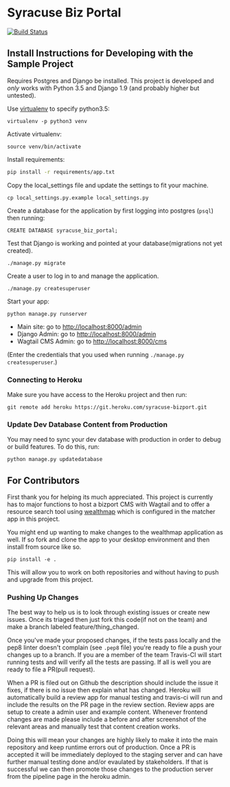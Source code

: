 # Syracuse Biz Portal

[![Build Status](https://travis-ci.org/codeforamerica/syracuse_biz_portal.svg?branch=master)](https://travis-ci.org/codeforamerica/syracuse_biz_portal)

## Install Instructions for Developing with the Sample Project


Requires Postgres and Django be installed.  This project is developed and *only* works with Python 3.5 and Django 1.9 (and probably higher but untested).

Use [virtualenv](https://virtualenv.pypa.io/en/stable/) to specify python3.5:
```
virtualenv -p python3 venv
```

Activate virtualenv:
```
source venv/bin/activate
```

Install requirements:
```bash
pip install -r requirements/app.txt
```

Copy the local_settings file and update the settings to fit your machine.
```
cp local_settings.py.example local_settings.py
```

Create a database for the application by first logging into postgres (`psql`) then running:
```
CREATE DATABASE syracuse_biz_portal;
```

Test that Django is working and pointed at your database(migrations not yet created).
```
./manage.py migrate
```

Create a user to log in to and manage the application.
```
./manage.py createsuperuser
```

Start your app:
```
python manage.py runserver
```

* Main site: go to [http://localhost:8000/admin](http://localhost:8000)
* Django Admin: go to [http://localhost:8000/admin](http://localhost:8000/admin)
* Wagtail CMS Admin: go to [http://localhost:8000/cms](http://localhost:8000/cms)

(Enter the credentials that you used when running `./manage.py createsuperuser`.)

### Connecting to Heroku
Make sure you have access to the Heroku project and then run:
```
git remote add heroku https://git.heroku.com/syracuse-bizport.git
```

### Update Dev Database Content from Production
You may need to sync your dev database with production in order to debug or build features. To do this, run:
```
python manage.py updatedatabase
```

## For Contributors

First thank you for helping its much appreciated.  This project is currently has to major functions to host a bizport CMS with Wagtail and to offer a resource search tool using [wealthmap](https://github.com/codeforamerica/wealthmap) which is configured in the matcher app in this project.

You might end up wanting to make changes to the wealthmap application as well.  If so fork and clone the app to your desktop environment and then install from source like so.

```
pip install -e .
```

This will allow you to work on both repositories and without having to push and upgrade from this project.


### Pushing Up Changes

The best way to help us is to look through existing issues or create new issues. Once its triaged then just fork this code(if not on the team) and make a branch labeled feature/thing_changed.

Once you've made your proposed changes, if the tests pass locally and the pep8 linter doesn't complain (see `.pep8` file) you're ready to file a push your changes up to a branch.  If you are a member of the team Travis-CI will start running tests and will verify all the tests are passing.  If all is well you are ready to file a PR(pull request).

When a PR is filed out on Github the description should include the issue it fixes, if there is no issue then explain what has changed.  Heroku will automatically build a review app for manual testing and travis-ci will run and include the results on the PR page in the review section.  Review apps are setup to create a admin user and example content.  Whenever frontend changes are made please include a before and after screenshot of the relevant areas and manually test that content creation works.

Doing this will mean your changes are highly likely to make it into the main repository and keep runtime errors out of production.  Once a PR is accepted it will be immediately deployed to the staging server and can have further manual testing done and/or evaulated by stakeholders.  If that is successful we can then promote those changes to the production server from the pipeline page in the heroku admin.
